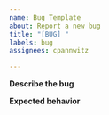 ```yaml
---
name: Bug Template
about: Report a new bug
title: "[BUG] "
labels: bug
assignees: cpannwitz

---
```


**Describe the bug**


**Expected behavior**
